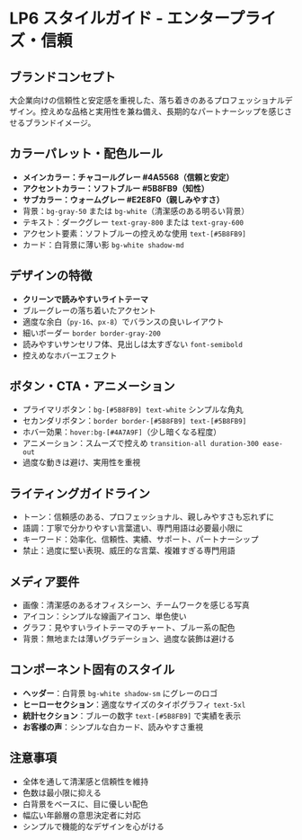 # LP6 スタイルガイド - エンタープライズ・信頼

## ブランドコンセプト
大企業向けの信頼性と安定感を重視した、落ち着きのあるプロフェッショナルデザイン。控えめな品格と実用性を兼ね備え、長期的なパートナーシップを感じさせるブランドイメージ。

## カラーパレット・配色ルール
- **メインカラー：チャコールグレー #4A5568（信頼と安定）**
- **アクセントカラー：ソフトブルー #5B8FB9（知性）**
- **サブカラー：ウォームグレー #E2E8F0（親しみやすさ）**
- 背景：`bg-gray-50` または `bg-white`（清潔感のある明るい背景）
- テキスト：ダークグレー `text-gray-800` または `text-gray-600`
- アクセント要素：ソフトブルーの控えめな使用 `text-[#5B8FB9]`
- カード：白背景に薄い影 `bg-white shadow-md`

## デザインの特徴
- **クリーンで読みやすいライトテーマ**
- ブルーグレーの落ち着いたアクセント
- 適度な余白（`py-16`、`px-8`）でバランスの良いレイアウト
- 細いボーダー `border border-gray-200`
- 読みやすいサンセリフ体、見出しは太すぎない `font-semibold`
- 控えめなホバーエフェクト

## ボタン・CTA・アニメーション
- プライマリボタン：`bg-[#5B8FB9] text-white` シンプルな角丸
- セカンダリボタン：`border border-[#5B8FB9] text-[#5B8FB9]`
- ホバー効果：`hover:bg-[#4A7A9F]`（少し暗くなる程度）
- アニメーション：スムーズで控えめ `transition-all duration-300 ease-out`
- 過度な動きは避け、実用性を重視

## ライティングガイドライン
- トーン：信頼感のある、プロフェッショナル、親しみやすさも忘れずに
- 語調：丁寧で分かりやすい言葉遣い、専門用語は必要最小限に
- キーワード：効率化、信頼性、実績、サポート、パートナーシップ
- 禁止：過度に堅い表現、威圧的な言葉、複雑すぎる専門用語

## メディア要件
- 画像：清潔感のあるオフィスシーン、チームワークを感じる写真
- アイコン：シンプルな線画アイコン、単色使い
- グラフ：見やすいライトテーマのチャート、ブルー系の配色
- 背景：無地または薄いグラデーション、過度な装飾は避ける

## コンポーネント固有のスタイル
- **ヘッダー**：白背景 `bg-white shadow-sm` にグレーのロゴ
- **ヒーローセクション**：適度なサイズのタイポグラフィ `text-5xl`
- **統計セクション**：ブルーの数字 `text-[#5B8FB9]` で実績を表示
- **お客様の声**：シンプルな白カード、読みやすさ重視

## 注意事項
- 全体を通して清潔感と信頼性を維持
- 色数は最小限に抑える
- 白背景をベースに、目に優しい配色
- 幅広い年齢層の意思決定者に対応
- シンプルで機能的なデザインを心がける